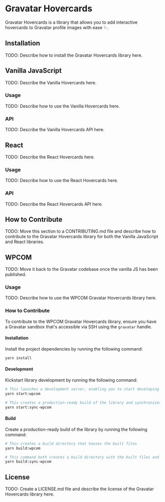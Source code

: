 # Gravatar Hovercards

Gravatar Hovercards is a library that allows you to add interactive hovercards to Gravatar profile images with ease ✨.

## Installation

TODO: Describe how to install the Gravatar Hovercards library here.

## Vanilla JavaScript

TODO: Describe the Vanilla Hovercards here.

### Usage

TODO: Describe how to use the Vanilla Hovercards here.

### API

TODO: Describe the Vanilla Hovercards API here.

## React

TODO: Describe the React Hovercards here.

### Usage

TODO: Describe how to use the React Hovercards here.

### API

TODO: Describe the React Hovercards API here.

## How to Contribute

TODO: Move this section to a CONTRIBUTING.md file and describe how to contribute to the Gravatar Hovercards library for both the Vanilla JavaScript and React libraries.

## WPCOM

TODO: Move it back to the Gravatar codebase once the vanilla JS has been published.

### Usage

TODO: Describe how to use the WPCOM Gravatar Hovercards library here.

### How to Contribute

To contribute to the WPCOM Gravatar Hovercards library, ensure you have a Gravatar sandbox that's accessible via SSH using the `gravatar` handle.

#### Installation

Install the project dependencies by running the following command:

```bash
yarn install
```

#### Development

Kickstart library development by running the following command:

```bash
# This launches a development server, enabling you to start developing the hovercards via the `src` folder
yarn start:wpcom

# This creates a production-ready build of the library and synchronizes it with your Gravatar sandbox
yarn start:sync-wpcom
```

#### Build

Create a production-ready build of the library by running the following command:

```bash
# This creates a build directory that houses the built files
yarn build:wpcom

# This command both creates a build directory with the built files and synchronizes them with your Gravatar sandbox
yarn build:sync-wpcom
```

## License

TODO: Create a LICENSE.md file and describe the license of the Gravatar Hovercards library here.
